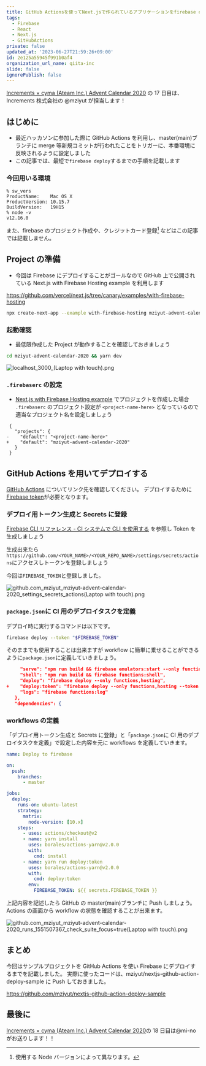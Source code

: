 ```yaml
---
title: GitHub Actionsを使ってNext.jsで作られているアプリケーションをfirebase deployをするまで
tags:
  - Firebase
  - React
  - Next.js
  - GitHubActions
private: false
updated_at: '2023-06-27T21:59:26+09:00'
id: 2e125a55945f991b0af4
organization_url_name: qiita-inc
slide: false
ignorePublish: false
---
```


[Increments × cyma (Ateam Inc.) Advent Calendar 2020](https://qiita.com/advent-calendar/2020/increments-cyma) の 17 日目は、
Increments 株式会社の @mziyut が担当します！

## はじめに

- 最近ハッカソンに参加した際に GitHub Actions を利用し、master(main)ブランチに merge 等新規コミットが行われたことをトリガーに、本番環境に反映されるように設定しました
- この記事では、最短で`firebase deploy`するまでの手順を記載します

### 今回用いる環境

```
% sw_vers
ProductName:	Mac OS X
ProductVersion:	10.15.7
BuildVersion:	19H15
% node -v
v12.16.0
```

また、firebase のプロジェクト作成や、クレジットカード登録[^1] などはこの記事では記載しません。

[^1]: 使用する Node バージョンによって異なります。

## Project の準備

- 今回は Firebase にデプロイすることがゴールなので GitHub 上で公開されている Next.js with Firebase Hosting example を利用します

https://github.com/vercel/next.js/tree/canary/examples/with-firebase-hosting

```zsh
npx create-next-app --example with-firebase-hosting mziyut-advent-calendar-2020
```

### 起動確認

- 最低限作成した Project が動作することを確認しておきましょう

```zsh
cd mziyut-advent-calendar-2020 && yarn dev
```

![localhost_3000_(Laptop with touch).png](https://qiita-image-store.s3.ap-northeast-1.amazonaws.com/0/55950/a8159378-015d-8c06-2648-8300cb536819.png)

### `.firebaserc` の設定

- [Next.js with Firebase Hosting example](https://github.com/vercel/next.js/tree/canary/examples/with-firebase-hosting) でプロジェクトを作成した場合 `.firebaserc` のプロジェクト設定が `<project-name-here>` となっているので適当なプロジェクト名を設定しましょう

```diff:.firebaserc
 {
   "projects": {
-    "default": "<project-name-here>"
+    "default": "mziyut-advent-calendar-2020"
   }
 }
```

## GitHub Actions を用いてデプロイする

[GitHub Actions](https://github.co.jp/features/actions) についてリンク先を確認してください。
デプロイするために[Firebase token]()が必要となります。

### デプロイ用トークン生成と Secrets に登録

[Firebase CLI リファレンス - CI システムで CLI を使用する](https://firebase.google.com/docs/cli?hl=ja#cli-ci-systems) を参照し Token を生成しましょう

生成出来たら `https://github.com/<YOUR_NAME>/<YOUR_REPO_NAME>/settings/secrets/actions`にアクセスしトークンを登録しましょう

今回は`FIREBASE_TOKEN`と登録しました。

![github.com_mziyut_mziyut-advent-calendar-2020_settings_secrets_actions(Laptop with touch).png](https://qiita-image-store.s3.ap-northeast-1.amazonaws.com/0/55950/8ab19760-9747-5779-5b29-769f265f36a9.png)

### `package.json`に CI 用のデプロイタスクを定義

デプロイ時に実行するコマンドは以下です。

```zsh
firebase deploy --token "$FIREBASE_TOKEN"
```

そのままでも使用することは出来ますが workflow に簡単に乗せることができるように`package.json`に定義していきましょう。

```diff_json:package.json
     "serve": "npm run build && firebase emulators:start --only functions,hosting",
     "shell": "npm run build && firebase functions:shell",
     "deploy": "firebase deploy --only functions,hosting",
+    "deploy:token": "firebase deploy --only functions,hosting --token ${FIREBASE_TOKEN}",
     "logs": "firebase functions:log"
   },
   "dependencies": {
```

### workflows の定義

「デプロイ用トークン生成と Secrets に登録」と「`package.json`に CI 用のデプロイタスクを定義」で設定した内容を元に workflows を定義していきます。

```yml:.github/workflows/deploy.yml
name: Deploy to firebase

on:
  push:
    branches:
      - master

jobs:
  deploy:
    runs-on: ubuntu-latest
    strategy:
      matrix:
        node-version: [10.x]
    steps:
      - uses: actions/checkout@v2
      - name: yarn install
        uses: borales/actions-yarn@v2.0.0
        with:
          cmd: install
      - name: yarn run deploy:token
        uses: borales/actions-yarn@v2.0.0
        with:
          cmd: deploy:token
        env:
          FIREBASE_TOKEN: ${{ secrets.FIREBASE_TOKEN }}
```

上記内容を記述したら GitHub の master(main)ブランチに Push しましょう。
Actions の画面から workflow の状態を確認することが出来ます。

![github.com_mziyut_mziyut-advent-calendar-2020_runs_1551507367_check_suite_focus=true(Laptop with touch).png](https://qiita-image-store.s3.ap-northeast-1.amazonaws.com/0/55950/d0e8c8e2-d902-35fb-1159-5ef4560f5680.png)

## まとめ

今回はサンプルプロジェクトを GitHub Actions を使い Firebase にデプロイするまでを記載しました。
実際に使ったコードは、mziyut/nextjs-github-action-deploy-sample に Push しておきました。

https://github.com/mziyut/nextjs-github-action-deploy-sample

## 最後に

[Increments × cyma (Ateam Inc.) Advent Calendar 2020](https://qiita.com/advent-calendar/2020/increments-cyma)の 18 日目は@mi-no がお送りします！！
